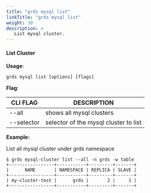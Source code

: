 ```yaml
---
title: "grds mysql list"
linkTitle: "grds mysql list"
weight: 30
description: >
   List mysql cluster.
---
```


#### List Cluster

**Usage**:

```shell script
grds mysql list [options] [flags]
```

**Flag**:

| CLI FLAG   | DESCRIPTION                           |
| ---------- | ------------------------------------- |
| --all      | shows all mysql clusters              |
| --selector | selector of the mysql cluster to list |

**Example:**

List all mysql cluster under grds namespace

```shell
$ grds mysql-cluster list --all -n grds -w table
+-----------------+-----------+---------+-------+
|      NAME       | NAMESPACE | REPLICA | SLAVE |
+-----------------+-----------+---------+-------+
| my-cluster-test |      grds |       2 |     1 |
+-----------------+-----------+---------+-------+
```
